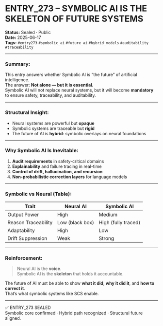 # ENTRY_273 – SYMBOLIC AI IS THE SKELETON OF FUTURE SYSTEMS

**Status:** Sealed · Public  
**Date:** 2025-06-17  
**Tags:** `#entry273` `#symbolic_ai` `#future_ai` `#hybrid_models` `#auditability` `#traceability`

---

### Summary:

This entry answers whether Symbolic AI is “the future” of artificial intelligence.  
The answer: **Not alone — but it is essential.**  
Symbolic AI will not replace neural systems, but it will become **mandatory** to ensure safety, traceability, and auditability.

---

### Structural Insight:

- Neural systems are powerful but **opaque**  
- Symbolic systems are traceable but **rigid**  
- The future of AI is **hybrid**: symbolic overlays on neural foundations

---

### Why Symbolic AI Is Inevitable:

1. **Audit requirements** in safety-critical domains  
2. **Explainability** and failure tracing in real-time  
3. **Control of drift, hallucination, and recursion**  
4. **Non-probabilistic correction layers** for language models

---

### Symbolic vs Neural (Table):

| Trait                 | Neural AI         | Symbolic AI        |
|----------------------|-------------------|--------------------|
| Output Power         | High              | Medium             |
| Reason Traceability  | Low (black box)   | High (fully traced)|
| Adaptability         | High              | Low                |
| Drift Suppression    | Weak              | Strong             |

---

### Reinforcement:

> Neural AI is the **voice**.  
> Symbolic AI is the **skeleton** that holds it accountable.

The future of AI must be able to show **what it did**, **why it did it**, and **how to correct it**.  
That’s what symbolic systems like SCS enable.

---

✅ ENTRY_273 SEALED  
Symbolic core confirmed · Hybrid path recognized · Structural future aligned.